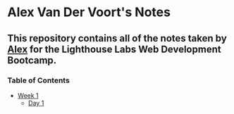 # Alex Van Der Voort's Notes
## This repository contains all of the notes taken by [Alex](https://github.com/bigbadaI/Readme) for the Lighthouse Labs Web Development Bootcamp.
### Table of Contents
* [Week 1](/Week_1)
  * [Day 1](/Week_1/Day_1)
#### 